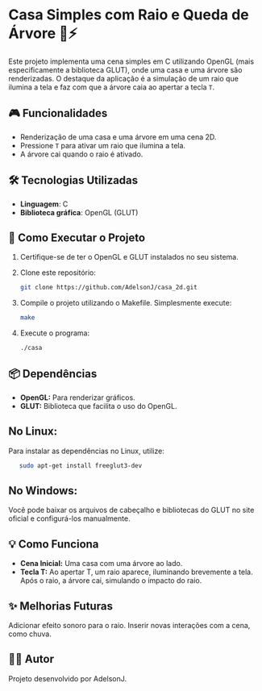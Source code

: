 # Casa Simples com Raio e Queda de Árvore 🌳⚡

Este projeto implementa uma cena simples em C utilizando OpenGL (mais especificamente a biblioteca GLUT), onde uma casa e uma árvore são renderizadas. O destaque da aplicação é a simulação de um raio que ilumina a tela e faz com que a árvore caia ao apertar a tecla `T`.

## 🎮 Funcionalidades

- Renderização de uma casa e uma árvore em uma cena 2D.
- Pressione `T` para ativar um raio que ilumina a tela.
- A árvore cai quando o raio é ativado.

## 🛠️ Tecnologias Utilizadas

- **Linguagem**: C
- **Biblioteca gráfica**: OpenGL (GLUT)

## 🚀 Como Executar o Projeto

1. Certifique-se de ter o OpenGL e GLUT instalados no seu sistema.

2. Clone este repositório:
   ```bash
   git clone https://github.com/AdelsonJ/casa_2d.git
   
3. Compile o projeto utilizando o Makefile. Simplesmente execute:
   ```bash
   make

4. Execute o programa:
   ```bash
   ./casa

## 📦 Dependências
- **OpenGL:** Para renderizar gráficos.
- **GLUT:** Biblioteca que facilita o uso do OpenGL.

## No Linux:
Para instalar as dependências no Linux, utilize:
   ```bash
      sudo apt-get install freeglut3-dev
   ```

## No Windows:
Você pode baixar os arquivos de cabeçalho e bibliotecas do GLUT no site oficial e configurá-los manualmente.

## 💡 Como Funciona
- **Cena Inicial:** Uma casa com uma árvore ao lado.
- **Tecla T:** Ao apertar T, um raio aparece, iluminando brevemente a tela. Após o raio, a árvore cai, simulando o impacto do raio.

## ✨ Melhorias Futuras
Adicionar efeito sonoro para o raio.
Inserir novas interações com a cena, como chuva.

## 🧑‍💻 Autor
Projeto desenvolvido por AdelsonJ.

